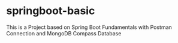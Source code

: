 # springboot-basic
This is a Project based on Spring Boot Fundamentals with Postman Connection and MongoDB Compass Database
